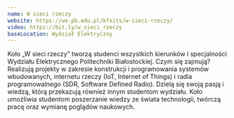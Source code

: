 ```yaml
---
name: W sieci rzeczy
website: https://we.pb.edu.pl/kfeits/w-sieci-rzeczy/
video: https://bit.ly/w_sieci_rzeczy
baseLocation: Wydział Elektryczny
---
```

Koło „W sieci rzeczy” tworzą studenci wszystkich kierunków i specjalności Wydziału Elektrycznego Politechniki Białostockiej. Czym się zajmują? Realizują projekty w zakresie konstrukcji i programowania systemów wbudowanych, internetu rzeczy (IoT, Internet of Things) i radia programowalnego (SDR, Software Defined Radio). Dzielą się swoją pasją i wiedzą, którą przekazują również innym studentom wydziału. Koło umożliwia studentom poszerzanie wiedzy ze świata technologii, twórczą pracę oraz wymianę poglądów naukowych.